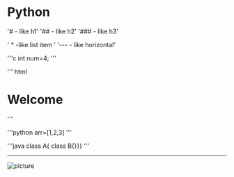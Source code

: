 # Python

'# - like h1'
'## - like h2'
'### - like h3'

' * -like list item ' 
'--- - like horizontal'

'''c
    int num=4;
'''

''' html
<h1>Welcome </h1>
'''


'''python
arr=[1,2,3]
'''


'''java
class A{
    class B{}}}
'''


---

![picture](2.jpg)
